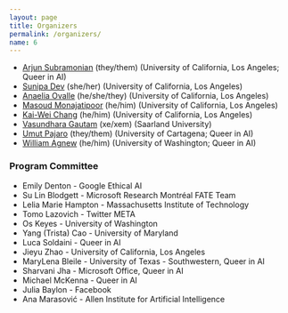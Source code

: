 ```yaml
---
layout: page
title: Organizers
permalink: /organizers/
name: 6
---
```


* [Arjun Subramonian](https://arjunsubramonian.github.io/) (they/them) (University of California, Los Angeles; Queer in AI)
* [Sunipa Dev](https://sunipa.github.io) (she/her) (University of California, Los Angeles)
* [Anaelia Ovalle](https://www.linkedin.com/in/anaeliaovalle/) (he/she/they) (University of California, Los Angeles)
* [Masoud Monajatipoor](https://www.linkedin.com/in/masoudmonajatipoor/) (he/him) (University of California, Los Angeles)
* [Kai-Wei Chang](http://kwchang.net) (he/him) (University of California, Los Angeles)
* [Vasundhara Gautam](https://vasundharagautam.com/) (xe/xem) (Saarland University)
* [Umut Pajaro](https://sites.google.com/view/queer-in-ai/about#h.p_45ota_QoiI_W) (they/them) (University of Cartagena; Queer in AI)
* [William Agnew](https://sites.google.com/cs.washington.edu/william-agnew/home) (he/him) (University of Washington; Queer in AI)

### Program Committee
* Emily Denton - Google Ethical AI
* Su Lin Blodgett - Microsoft Research Montréal FATE Team
* Lelia Marie Hampton - Massachusetts Institute of Technology
* Tomo Lazovich - Twitter META
* Os Keyes - University of Washington
* Yang (Trista) Cao - University of Maryland
* Luca Soldaini - Queer in AI
* Jieyu Zhao - University of California, Los Angeles
* MaryLena Bleile - University of Texas - Southwestern, Queer in AI
* Sharvani Jha - Microsoft Office, Queer in AI
* Michael McKenna - Queer in AI
* Julia Baylon - Facebook
* Ana Marasović - Allen Institute for Artificial Intelligence

